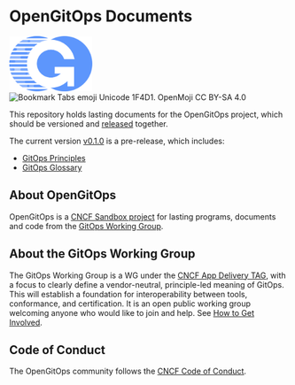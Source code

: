 # OpenGitOps Documents

<!-- markdownlint-disable MD033 -->
<p><img src="https://raw.githubusercontent.com/cncf/artwork/master/projects/opengitops/icon/color/opengitops-icon-color.svg" alt="OpenGitOps logo icon color" width="150" valign="middle">
<img src="https://openmoji.org/data/color/svg/1F4D1.svg" alt="Bookmark Tabs emoji Unicode 1F4D1. OpenMoji CC BY-SA 4.0" width="150" valign="middle"></p>

This repository holds lasting documents for the OpenGitOps project, which should be versioned and [released](https://github.com/open-gitops/documents/releases) together.

The current version [v0.1.0](https://github.com/open-gitops/documents/releases/tag/v0.1.0) is a pre-release, which includes:

- [GitOps Principles](https://github.com/open-gitops/documents/blob/v0.1.0/PRINCIPLES.md)
- [GitOps Glossary](https://github.com/open-gitops/documents/blob/v0.1.0/PRINCIPLES.md#glossary)

## About OpenGitOps

OpenGitOps is a [CNCF Sandbox project](https://www.cncf.io/sandbox-projects/) for lasting programs, documents and code from the [GitOps Working Group](https://github.com/gitops-working-group/gitops-working-group).

## About the GitOps Working Group

The GitOps Working Group is a WG under the [CNCF App Delivery TAG](https://github.com/cncf/tag-app-delivery), with a focus to clearly define a vendor-neutral, principle-led meaning of GitOps. This will establish a foundation for interoperability between tools, conformance, and certification.
It is an open public working group welcoming anyone who would like to join and help.
See [How to Get Involved](https://github.com/gitops-working-group/gitops-working-group/blob/main/README.md#how-to-get-involved).

## Code of Conduct

The OpenGitOps community follows the [CNCF Code of Conduct](https://github.com/open-gitops/.github/blob/main/CODE_OF_CONDUCT.md).
